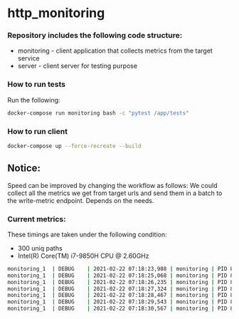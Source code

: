 # http_monitoring
### Repository includes the following code structure:

* monitoring - client application that collects metrics from the target service
* server - client server for testing purpose
 
### How to run tests

Run the following:

```bash
docker-compose run monitoring bash -c "pytest /app/tests"
```

### How to run client

```bash
docker-compose up --force-recreate --build
```


## Notice:

Speed can be improved by changing the workflow as follows:
We could collect all the metrics we get from target urls and send them in a batch to the write-metric endpoint. 
Depends on the needs.

### Current metrics:
These timings are taken under the following condition:

- 300 uniq paths
- Intel(R) Core(TM) i7-9850H CPU @ 2.60GHz

```bash
monitoring_1  | DEBUG    | 2021-02-22 07:18:23,988 | monitoring | PID 8        | service_communicator | MainThread: ServiceCommunicator: getting metrics from http://server:8000/metrics/33247
monitoring_1  | DEBUG    | 2021-02-22 07:18:25,068 | monitoring | PID 8        | service_communicator | MainThread: ServiceCommunicator: getting metrics from http://server:8000/metrics/33247
monitoring_1  | DEBUG    | 2021-02-22 07:18:26,235 | monitoring | PID 8        | service_communicator | MainThread: ServiceCommunicator: getting metrics from http://server:8000/metrics/33247
monitoring_1  | DEBUG    | 2021-02-22 07:18:27,324 | monitoring | PID 8        | service_communicator | MainThread: ServiceCommunicator: getting metrics from http://server:8000/metrics/33247
monitoring_1  | DEBUG    | 2021-02-22 07:18:28,467 | monitoring | PID 8        | service_communicator | MainThread: ServiceCommunicator: getting metrics from http://server:8000/metrics/33247
monitoring_1  | DEBUG    | 2021-02-22 07:18:29,543 | monitoring | PID 8        | service_communicator | MainThread: ServiceCommunicator: getting metrics from http://server:8000/metrics/33247
monitoring_1  | DEBUG    | 2021-02-22 07:18:30,567 | monitoring | PID 8        | service_communicator | MainThread: ServiceCommunicator: getting metrics from http://server:8000/metrics/33247

``` 
